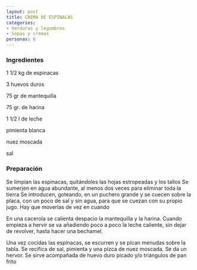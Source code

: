 ```yaml
---
layout: post
title: CREMA DE ESPINACAS
categories:
- Verduras y legumbres
- Sopas y cremas
personas: 6 
---
```

<h3>Ingredientes</h3>
1 1/2 kg de espinacas

3 huevos duros

75 gr de mantequilla

75 gr. de harina

1 1/2 l de leche

pimienta blanca

nuez moscada

sal

<h3>Preparación</h3>
Se limpian las espinacas, quitándoles las hojas estropeadas y los tallos Se sumerjen en agua abundante, al menos dos veces para eliminar toda la tierra Se introducen, goteando, en un puchero grande y se cuecen sobre la placa, con un poco de sal y sin agua, para que se cuezan con su propio jugo. Hay que moverlas de vez en cuando

En una cacerola se calienta despacio la mantequilla y la harina. Cuando empieza a hervir se va añadiendo poco a poco la leche caliente, sin dejar de revolver, hasta hacer una bechamel.

Una vez cocidas las espinacas, se escurren y se pican menudas sobre la tabla. Se recifica de sal, pimienta y una pizca de nuez moscada. Se da un hervor. Se sirve acompañada de huevo duro picado y/o triángulos de pan frito